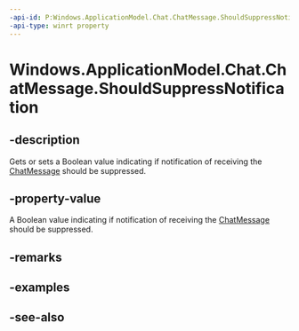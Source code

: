 ```yaml
---
-api-id: P:Windows.ApplicationModel.Chat.ChatMessage.ShouldSuppressNotification
-api-type: winrt property
---
```


<!-- Property syntax
public bool ShouldSuppressNotification { get;  set; }
-->

# Windows.ApplicationModel.Chat.ChatMessage.ShouldSuppressNotification

## -description
Gets or sets a Boolean value indicating if notification of receiving the [ChatMessage](chatmessage.md) should be suppressed.

## -property-value
A Boolean value indicating if notification of receiving the [ChatMessage](chatmessage.md) should be suppressed.

## -remarks

## -examples

## -see-also
